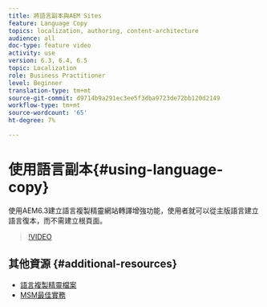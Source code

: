 ```yaml
---
title: 將語言副本與AEM Sites
feature: Language Copy
topics: localization, authoring, content-architecture
audience: all
doc-type: feature video
activity: use
version: 6.3, 6.4, 6.5
topic: Localization
role: Business Practitioner
level: Beginner
translation-type: tm+mt
source-git-commit: d9714b9a291ec3ee5f3dba9723de72bb120d2149
workflow-type: tm+mt
source-wordcount: '65'
ht-degree: 7%

---
```



# 使用語言副本{#using-language-copy}

使用AEM6.3建立語言複製精靈網站轉譯增強功能，使用者就可以從主版語言建立語言復本，而不需建立根頁面。

>[!VIDEO](https://video.tv.adobe.com/v/17116/?quality=9&learn=on)

## 其他資源 {#additional-resources}

* [語言複製精靈檔案](https://helpx.adobe.com/experience-manager/6-5/sites/administering/using/tc-wizard.html)
* [MSM最佳實務](https://helpx.adobe.com/experience-manager/6-5/sites/administering/using/msm-best-practices.html)
